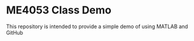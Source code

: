 # ME4053 Class Demo

This repository is intended to provide a simple demo of using MATLAB and GitHub
